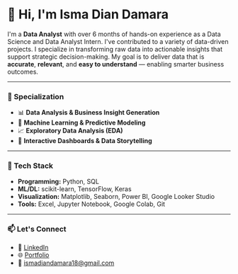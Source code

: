 # 👋 Hi, I'm Isma Dian Damara

I'm a **Data Analyst** with over 6 months of hands-on experience as a Data Science and Data Analyst Intern. I've contributed to a variety of data-driven projects. I specialize in transforming raw data into actionable insights that support strategic decision-making. My goal is to deliver data that is **accurate**, **relevant**, and **easy to understand** — enabling smarter business outcomes.

---

### 🧠 Specialization
- 📊 **Data Analysis & Business Insight Generation**
- 🤖 **Machine Learning & Predictive Modeling**
- 📈 **Exploratory Data Analysis (EDA)**
- 🧩 **Interactive Dashboards & Data Storytelling**

---

### 🔧 Tech Stack
- **Programming:** Python, SQL  
- **ML/DL:** scikit-learn, TensorFlow, Keras  
- **Visualization:** Matplotlib, Seaborn, Power BI, Google Looker Studio  
- **Tools:** Excel, Jupyter Notebook, Google Colab, Git

---

### 📫 Let's Connect
- 🔗 [LinkedIn](https://www.linkedin.com/in/isma-dian-damara/)  
- 🌐 [Portfolio](https://www.datascienceportfol.io/ismadiandamara)  
- 📧 ismadiandamara18@gmail.com
